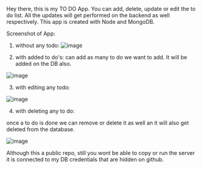 Hey there, this is my TO DO App. 
You can add, delete, update or edit the to do list. 
All the updates will get performed on the backend as well respectively.
This app is created with Node and MongoDB.

Screenshot of App:

1. without any todo:
![image](https://github.com/user-attachments/assets/1f8c1c52-0e6b-49cc-b2ca-478a2e37d225)



3. with added to do's:
can add as many to do we want to add. It will be added on the DB also.

![image](https://github.com/user-attachments/assets/0f92070a-c896-4bd6-89a7-39e95d70d5d9)


3. with editing any todo:

![image](https://github.com/user-attachments/assets/9f293bb1-1159-4105-9a4d-400fb9b94c4c)

4. with deleting any to do:

once a to do is done we can remove or delete it as well an it will also get deleted from the database.

![image](https://github.com/user-attachments/assets/c420bc10-c8dc-4ffe-8e05-acd87cb38bdb)


Although this a public repo, still you wont be able to copy or run the server it is connected to my DB credentials that are hidden on github.

